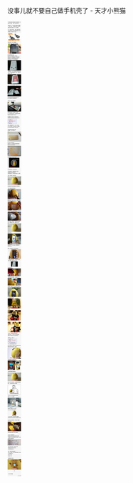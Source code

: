没事儿就不要自己做手机壳了 - 天才小熊猫

![4967ffbc390c423a8b33688ff22a6d0f.jpg](https://raw.githubusercontent.com/wxlzmt/cdn1/master/ext/qw/groups/10060/4967ffbc390c423a8b33688ff22a6d0f.jpg)
